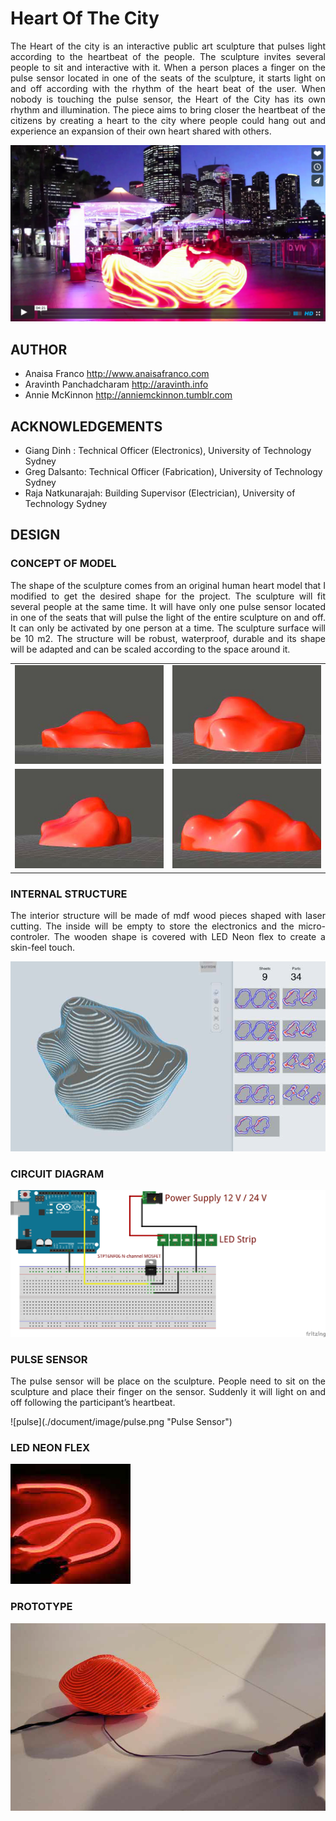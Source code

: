 Heart Of The City
==================================================================
<p align="justify">
The Heart of the city is an interactive public art sculpture that pulses light according to the heartbeat of the people. The sculpture invites several people to sit and interactive with it. When a person places a finger on the pulse sensor located in one of the seats of the sculpture, it starts light on and off according with the rhythm of the heart beat of the user. When nobody is touching the pulse sensor, the Heart of the City has its own rhythm and illumination. The piece aims to bring closer the heartbeat of the citizens by creating a heart to the city where people could hang out and experience an expansion of their own heart shared with others.
</p>

[![VIDEO](./image/vimeo.jpg)](https://vimeo.com/129294048 "Click to Watch!")

AUTHOR
--------------------------------------
- Anaisa Franco <http://www.anaisafranco.com>
- Aravinth Panchadcharam <http://aravinth.info>
- Annie McKinnon <http://anniemckinnon.tumblr.com>

ACKNOWLEDGEMENTS
--------------------------------------
- Giang Dinh : Technical Officer (Electronics), University of Technology Sydney
- Greg Dalsanto: Technical Officer (Fabrication), University of Technology Sydney
- Raja Natkunarajah: Building Supervisor (Electrician), University of Technology Sydney

DESIGN
--------------------------------------
### CONCEPT OF MODEL
<p align="justify">
The shape of the sculpture comes from an original human heart model that I modified to get the desired shape for the project. The sculpture will fit several people at the same time. It will have only one pulse sensor located in one of the seats that will pulse the light of the entire sculpture on and off. It can only be activated by one person at a time. The sculpture surface will be 10 m2. The structure will be robust, waterproof, durable and its shape will be adapted and can be scaled according to the space around it.
</p>

<table>
<td><img src="./image/model-1.jpg"></td>
<td><img src="./image/model-2.jpg"></td>
</tr>
<tr>
<td><img src="./image/model-3.jpg"></td>
<td><img src="./image/model-4.jpg"></td>
</tr>
</table>



### INTERNAL STRUCTURE
<p align="justify">
The interior structure will be made of mdf wood pieces shaped with laser cutting.
The inside will be empty to store the electronics and the micro-controler.
The wooden shape is covered with LED Neon flex to create a skin-feel touch.
</p>

![Layer](./document/image/layer-1.png "INTERNAL STRUCTURE")

### CIRCUIT DIAGRAM
![WIRING](./document/image/wiring.png "CIRCUIT DIAGRAM")

### PULSE SENSOR
<p align="justify">
The pulse sensor will be place on the sculpture. People need to sit on the sculpture
and place their finger on the sensor. Suddenly it will light on and off following
the participant’s heartbeat.
</p>
![pulse](./document/image/pulse.png "Pulse Sensor")


### LED NEON FLEX
![LED](./document/image/led-1.png "LED NEON")


### PROTOTYPE
![PROTOTYPE](./document/image/el-wire.png "PROTOTYPE")
